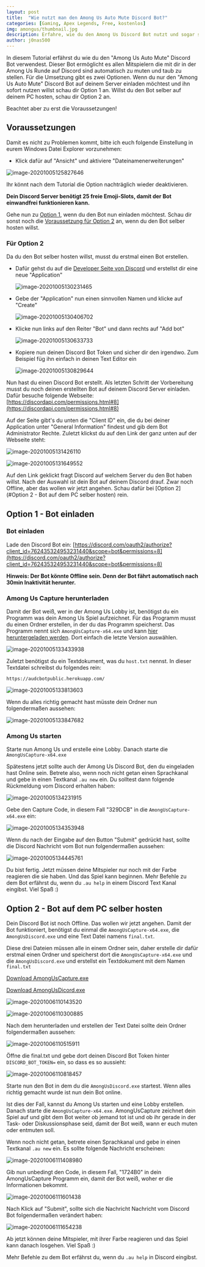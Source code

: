 ```yaml
---
layout: post
title:  "Wie nutzt man den Among Us Auto Mute Discord Bot?"
categories: [Gaming, Apex Legends, Free, kostenlos]
img: amongus/thumbnail.jpg
description: Erfahre, wie du den Among Us Discord Bot nutzt und sogar selber hosten kannst, damit deine Mitspieler auf Discord automatisch stummgeschaltet werden.
author: j0nas500
---
```



In diesem Tutorial erfährst du wie du den "Among Us Auto Mute" Discord Bot verwendest. Dieser Bot ermöglicht es allen Mitspielern die mit dir in der Among Us Runde auf Discord sind automatisch zu muten und taub zu stellen. Für die Umsetzung gibt es zwei Optionen. Wenn du nur den "Among Us Auto Mute" Discord Bot auf deinem Server einladen möchtest und ihn sofort nutzen willst schau dir Option 1 an. Willst du den Bot selber auf deinem PC hosten, schau dir Option 2 an. 

Beachtet aber zu erst die Voraussetzungen!



## Voraussetzungen

Damit es nicht zu Problemen kommt, bitte ich euch folgende Einstellung in eurem Windows Datei Explorer vorzunehmen:

- Klick dafür auf "Ansicht" und aktiviere "Dateinamenerweiterungen"

![image-20201005125827646](/images/amongus/image-20201005125827646.png)



Ihr könnt nach dem Tutorial die Option nachträglich wieder deaktivieren.

**Dein Discord Server benötigt 25 freie Emoji-Slots, damit der Bot einwandfrei funktionieren kann.**

Gehe nun zu [Option 1](#option-1---bot-einladen), wenn du den Bot nun einladen möchtest. Schau dir sonst noch die [Voraussetzung für Option 2](#für-option-2) an, wenn du den Bot selber hosten willst.



### Für Option 2

Da du den Bot selber hosten willst, musst du erstmal einen Bot erstellen. 

- Dafür gehst du auf die [Developer Seite von Discord](https://discord.com/developers/applications) und erstellst dir eine neue "Application"

  ![image-20201005130231465](/images/amongus/image-20201005130231465.png)

- Gebe der "Application" nun einen sinnvollen Namen und klicke auf "Create"

  ![image-20201005130406702](/images/amongus/image-20201005130406702.png)

- Klicke nun links auf den Reiter "Bot" und dann rechts auf "Add bot"

  ![image-20201005130633733](/images/amongus/image-20201005130633733.png)

- Kopiere nun deinen Discord Bot Token und sicher dir den irgendwo. Zum Beispiel füg ihn einfach in deinen Text Editor ein

  ![image-20201005130829644](/images/amongus/image-20201005130829644.png)



Nun hast du einen Discord Bot erstellt. Als letzten Schritt der Vorbereitung musst du noch deinen erstellten Bot auf deinem Discord Server einladen. Dafür besuche folgende Webseite: [https://discordapi.com/permissions.html#8](https://discordapi.com/permissions.html#8)

Auf der Seite gibt's du unten die "Client ID" ein, die du bei deiner Application unter "General Information" findest und gib dem Bot Administrator Rechte. Zuletzt klickst du auf den Link der ganz unten auf der Webseite steht:

![image-20201005131426110](/images/amongus/image-20201005131426110.png)

![image-20201005131649552](/images/amongus/image-20201005131649552.png)

Auf den Link geklickt fragt Discord auf welchem Server du den Bot haben willst. Nach der Auswahl ist dein Bot auf deinem Discord drauf. Zwar noch Offline, aber das wollen wir jetzt angehen. Schau dafür bei [Option 2](#Option 2 - Bot auf dem PC selber hosten) rein.



## Option 1 - Bot einladen

### Bot einladen

Lade den Discord Bot ein: [https://discord.com/oauth2/authorize?client_id=762435324953231440&scope=bot&permissions=8](https://discord.com/oauth2/authorize?client_id=762435324953231440&scope=bot&permissions=8)

**Hinweis: Der Bot könnte Offline sein. Denn der Bot fährt automatisch nach 30min Inaktivität herunter.**

### Among Us Capture herunterladen

Damit der Bot weiß, wer in der Among Us Lobby ist, benötigst du ein Programm was dein Among Us Spiel aufzeichnet. Für das Programm musst du einen Ordner erstellen, in der du das Programm speicherst. Das Programm nennt sich `AmongUsCapture-x64.exe` und kann  [hier heruntergeladen werden](https://github.com/denverquane/amonguscapture/releases). Dort einfach die letzte Version auswählen.

![image-20201005133433938](/images/amongus/image-20201005133433938.png)

Zuletzt benötigst du ein Textdokument, was du `host.txt` nennst. In dieser Textdatei schreibst du folgendes rein:

`https://audcbotpublic.herokuapp.com/`

![image-20201005133813603](/images/amongus/image-20201005133813603.png)

Wenn du alles richtig gemacht hast müsste dein Ordner nun folgendermaßen aussehen:

![image-20201005133847682](/images/amongus/image-20201005133847682.png)



### Among Us starten

Starte nun Among Us und erstelle eine Lobby. Danach starte die `AmongUsCapture-x64.exe`

Spätestens jetzt sollte auch der Among Us Discord Bot, den du eingeladen hast Online sein. Betrete also, wenn noch nicht getan einen Sprachkanal und gebe in einen Textkanal `.au new` ein. Du solltest dann folgende Rückmeldung vom Discord erhalten haben:

![image-20201005134231915](/images/amongus/image-20201005134231915.png)

Gebe den Capture Code, in diesem Fall "329DCB" in die `AmongUsCapture-x64.exe` ein:

![image-20201005134353948](/images/amongus/image-20201005134353948.png)

Wenn du nach der Eingabe auf den Button "Submit" gedrückt hast, sollte die Discord Nachricht vom Bot nun folgendermaßen aussehen:

![image-20201005134445761](/images/amongus/image-20201005134445761.png)

Du bist fertig. Jetzt müssen deine Mitspieler nur noch mit der Farbe reagieren die sie haben. Und das Spiel kann beginnen. Mehr Befehle zu dem Bot erfährst du, wenn du `.au help` in einem Discord Text Kanal eingibst. Viel Spaß :)



## Option 2 - Bot auf dem PC selber hosten

Dein Discord Bot ist noch Offline. Das wollen wir jetzt angehen. Damit der Bot funktioniert, benötigst du einmal die `AmongUsCapture-x64.exe`, die `AmongUsDiscord.exe` und eine Text Datei namens `final.txt`. 

Diese drei Dateien müssen alle in einem Ordner sein, daher erstelle dir dafür erstmal einen Ordner und speicherst dort die `AmongUsCapture-x64.exe` und die `AmongUsDiscord.exe` und erstellst ein Textdokument mit dem Namen `final.txt`

[Download AmongUsCapture.exe]()

[Download AmongUsDicord.exe]()

![image-20201006110143520](/images/amongus/image-20201006110143520.png)



![image-20201006110300885](/images/amongus/image-20201006110300885.png)

Nach dem herunterladen und erstellen der Text Datei sollte dein Ordner folgendermaßen aussehen:

![image-20201006110515911](/images/amongus/image-20201006110515911.png)

Öffne die final.txt und gebe dort deinen Discord Bot Token hinter `DISCORD_BOT_TOKEN=` ein, so dass es so aussieht:

![image-20201006110818457](/images/amongus/image-20201006110818457.png)

Starte nun den Bot in dem du die `AmongUsDiscord.exe` startest. Wenn alles richtig gemacht wurde ist nun dein Bot online.

Ist dies der Fall, kannst du Among Us starten und eine Lobby erstellen. Danach starte die `AmongUsCapture-x64.exe`. AmongUsCapture zeichnet dein Spiel auf und gibt dem Bot weiter ob jemand tot ist und ob ihr gerade in der Task- oder Diskussionsphase seid, damit der Bot weiß, wann er euch muten oder entmuten soll.

Wenn noch nicht getan, betrete einen Sprachkanal und gebe in einen Textkanal `.au new` ein. Es sollte folgende Nachricht erscheinen:

![image-20201006111408980](/images/amongus/image-20201006111408980.png)

Gib nun unbedingt den Code, in diesem Fall, "1724B0" in dein AmongUsCapture Programm ein, damit der Bot weiß, woher er die Informationen bekommt.

![image-20201006111601438](/images/amongus/image-20201006111601438.png)

Nach Klick auf "Submit", sollte sich die Nachricht Nachricht vom Discord Bot folgendermaßen verändert haben:

![image-20201006111654238](/images/amongus/image-20201006111654238.png)

Ab jetzt können deine Mitspieler, mit ihrer Farbe reagieren und das Spiel kann danach losgehen. Viel Spaß :)

Mehr Befehle zu dem Bot erfährst du, wenn du `.au help` in Discord eingibst.